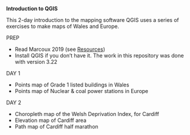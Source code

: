 **Introduction to QGIS**

This 2-day introduction to the mapping software QGIS uses a series of exercises to make maps of Wales and Europe.

PREP
- Read Marcoux 2019 (see [Resources](https://github.com/aodhanlutetiae/QGIS/blob/main/resources.md))
- Install QGIS if you don’t have it. The work in this repository was done with version 3.22

DAY 1
- Points map of Grade 1 listed buildings in Wales
- Points map of Nuclear & coal power stations in Europe

DAY 2
- Choropleth map of the Welsh Deprivation Index, for Cardiff
- Elevation map of Cardiff area
- Path map of Cardiff half marathon
